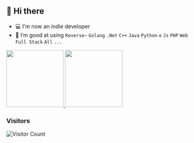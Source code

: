 ## 👋 Hi there

<!--
**westinyang/westinyang** is a ✨ _special_ ✨ repository because its `README.md` (this file) appears on your GitHub profile.

Here are some ideas to get you started:

- 🔭 I’m currently working on ...
- 🌱 I’m currently learning ...
- 👯 I’m looking to collaborate on ...
- 🤔 I’m looking for help with ...
- 💬 Ask me about ...
- 📫 How to reach me: ...
- 😄 Pronouns: ...
- ⚡ Fun fact: ...
-->

- 💻 I’m now an indie developer
- 🌱 I’m good at using `Reverse~` `Golang` `.Net` `C++` `Java` `Python` `e` `Js` `PHP` `Web Full Stack` `All` `...`

<!--
## 📊 My stats
-->

<div float="left">
  <a href="https://github.com/anuraghazra/github-readme-stats">
    <img src="https://github-readme-stats.vercel.app/api?username=21888&show_icons=true&hide_title=true&hide_border=true&theme=graywhite&bg_color=0,EC6C6C,FFD479,FFFC79,73FA79&locale=" height="150">
  </a>
  <a href="https://github.com/anuraghazra/github-readme-stats">
    <img src="https://github-readme-stats.vercel.app/api/top-langs/?username=21888&langs_count=6&hide_title=true&hide_border=true&layout=compact&theme=graywhite&bg_color=0,73FA79,73FDFF,D783FF&locale=" height="150" />
  </a>
</div>

### Visitors
![Visitor Count](https://profile-counter.glitch.me/21888/count.svg)

